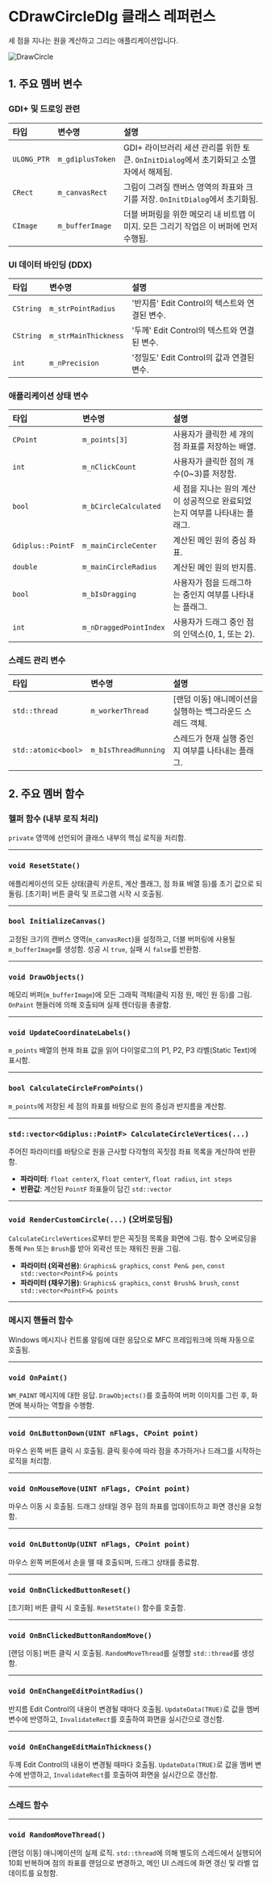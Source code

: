 # CDrawCircleDlg 클래스 레퍼런스

세 점을 지나는 원을 계산하고 그리는 애플리케이션입니다.

![DrawCircle](https://github.com/user-attachments/assets/5e1b0ba4-b1b9-4fab-83ef-0dc4fec9ef86)

## 1. 주요 멤버 변수

### GDI+ 및 드로잉 관련

| 타입 | 변수명 | 설명 |
| :--- | :--- | :--- |
| `ULONG_PTR` | `m_gdiplusToken` | GDI+ 라이브러리 세션 관리를 위한 토큰. `OnInitDialog`에서 초기화되고 소멸자에서 해제됨. |
| `CRect` | `m_canvasRect` | 그림이 그려질 캔버스 영역의 좌표와 크기를 저장. `OnInitDialog`에서 초기화됨. |
| `CImage` | `m_bufferImage` | 더블 버퍼링을 위한 메모리 내 비트맵 이미지. 모든 그리기 작업은 이 버퍼에 먼저 수행됨. |

### UI 데이터 바인딩 (DDX)

| 타입 | 변수명 | 설명 |
| :--- | :--- | :--- |
| `CString` | `m_strPointRadius` | '반지름' Edit Control의 텍스트와 연결된 변수. |
| `CString` | `m_strMainThickness` | '두께' Edit Control의 텍스트와 연결된 변수. |
| `int` | `m_nPrecision` | '정밀도' Edit Control의 값과 연결된 변수. |

### 애플리케이션 상태 변수

| 타입 | 변수명 | 설명 |
| :--- | :--- | :--- |
| `CPoint` | `m_points[3]` | 사용자가 클릭한 세 개의 점 좌표를 저장하는 배열. |
| `int` | `m_nClickCount` | 사용자가 클릭한 점의 개수(0~3)를 저장함. |
| `bool` | `m_bCircleCalculated` | 세 점을 지나는 원의 계산이 성공적으로 완료되었는지 여부를 나타내는 플래그. |
| `Gdiplus::PointF` | `m_mainCircleCenter` | 계산된 메인 원의 중심 좌표. |
| `double` | `m_mainCircleRadius` | 계산된 메인 원의 반지름. |
| `bool` | `m_bIsDragging` | 사용자가 점을 드래그하는 중인지 여부를 나타내는 플래그. |
| `int` | `m_nDraggedPointIndex` | 사용자가 드래그 중인 점의 인덱스(0, 1, 또는 2). |

### 스레드 관리 변수

| 타입 | 변수명 | 설명 |
| :--- | :--- | :--- |
| `std::thread` | `m_workerThread` | [랜덤 이동] 애니메이션을 실행하는 백그라운드 스레드 객체. |
| `std::atomic<bool>` | `m_bIsThreadRunning` | 스레드가 현재 실행 중인지 여부를 나타내는 플래그. |

## 2. 주요 멤버 함수

### 헬퍼 함수 (내부 로직 처리)

`private` 영역에 선언되어 클래스 내부의 핵심 로직을 처리함.

---

### `void ResetState()`
애플리케이션의 모든 상태(클릭 카운트, 계산 플래그, 점 좌표 배열 등)를 초기 값으로 되돌림. [초기화] 버튼 클릭 및 프로그램 시작 시 호출됨.

---

### `bool InitializeCanvas()`
고정된 크기의 캔버스 영역(`m_canvasRect`)을 설정하고, 더블 버퍼링에 사용될 `m_bufferImage`를 생성함. 성공 시 `true`, 실패 시 `false`를 반환함.

---

### `void DrawObjects()`
메모리 버퍼(`m_bufferImage`)에 모든 그래픽 객체(클릭 지점 원, 메인 원 등)를 그림. `OnPaint` 핸들러에 의해 호출되며 실제 렌더링을 총괄함.

---

### `void UpdateCoordinateLabels()`
`m_points` 배열의 현재 좌표 값을 읽어 다이얼로그의 P1, P2, P3 라벨(Static Text)에 표시함.

---

### `bool CalculateCircleFromPoints()`
`m_points`에 저장된 세 점의 좌표를 바탕으로 원의 중심과 반지름을 계산함.

---

### `std::vector<Gdiplus::PointF> CalculateCircleVertices(...)`
주어진 파라미터를 바탕으로 원을 근사할 다각형의 꼭짓점 좌표 목록을 계산하여 반환함.
* **파라미터**: `float centerX`, `float centerY`, `float radius`, `int steps`
* **반환값**: 계산된 `PointF` 좌표들이 담긴 `std::vector`

---

### `void RenderCustomCircle(...)` (오버로딩됨)
`CalculateCircleVertices`로부터 받은 꼭짓점 목록을 화면에 그림. 함수 오버로딩을 통해 `Pen` 또는 `Brush`를 받아 외곽선 또는 채워진 원을 그림.
* **파라미터 (외곽선용)**: `Graphics& graphics`, `const Pen& pen`, `const std::vector<PointF>& points`
* **파라미터 (채우기용)**: `Graphics& graphics`, `const Brush& brush`, `const std::vector<PointF>& points`

---
### 메시지 핸들러 함수

Windows 메시지나 컨트롤 알림에 대한 응답으로 MFC 프레임워크에 의해 자동으로 호출됨.

---

### `void OnPaint()`
`WM_PAINT` 메시지에 대한 응답. `DrawObjects()`를 호출하여 버퍼 이미지를 그린 후, 화면에 복사하는 역할을 수행함.

---

### `void OnLButtonDown(UINT nFlags, CPoint point)`
마우스 왼쪽 버튼 클릭 시 호출됨. 클릭 횟수에 따라 점을 추가하거나 드래그를 시작하는 로직을 처리함.

---

### `void OnMouseMove(UINT nFlags, CPoint point)`
마우스 이동 시 호출됨. 드래그 상태일 경우 점의 좌표를 업데이트하고 화면 갱신을 요청함.

---

### `void OnLButtonUp(UINT nFlags, CPoint point)`
마우스 왼쪽 버튼에서 손을 뗄 때 호출되며, 드래그 상태를 종료함.

---

### `void OnBnClickedButtonReset()`
[초기화] 버튼 클릭 시 호출됨. `ResetState()` 함수를 호출함.

---

### `void OnBnClickedButtonRandomMove()`
[랜덤 이동] 버튼 클릭 시 호출됨. `RandomMoveThread`를 실행할 `std::thread`를 생성함.

---

### `void OnEnChangeEditPointRadius()`
반지름 Edit Control의 내용이 변경될 때마다 호출됨. `UpdateData(TRUE)`로 값을 멤버 변수에 반영하고, `InvalidateRect`를 호출하여 화면을 실시간으로 갱신함.

---

### `void OnEnChangeEditMainThickness()`
두께 Edit Control의 내용이 변경될 때마다 호출됨. `UpdateData(TRUE)`로 값을 멤버 변수에 반영하고, `InvalidateRect`를 호출하여 화면을 실시간으로 갱신함.

---
### 스레드 함수

---

### `void RandomMoveThread()`
[랜덤 이동] 애니메이션의 실제 로직. `std::thread`에 의해 별도의 스레드에서 실행되어 10회 반복하며 점의 좌표를 랜덤으로 변경하고, 메인 UI 스레드에 화면 갱신 및 라벨 업데이트를 요청함.
